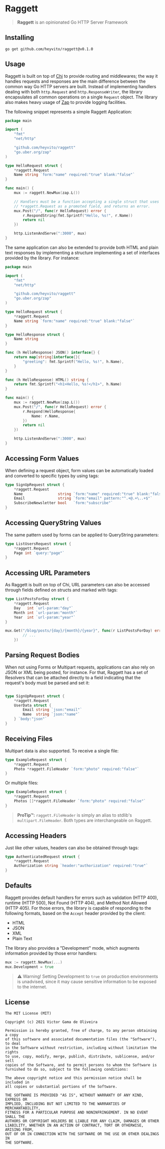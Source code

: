 # Raggett

> **Raggett** is an opinionated Go HTTP Server Framework

## Installing

```
go get github.com/heyvito/raggett@v0.1.0
```

## Usage

Raggett is built on top of [Chi](https://github.com/go-chi/chi) to provide
routing and middlewares; the way it handles requests and responses are the
main difference between the common way Go HTTP servers are built. Instead of
implementing handlers dealing with both `http.Request` and
`http.ResponseWriter`, the library encapsulates all common operations on a
single `Request` object. The library also makes heavy usage of [Zap](https://github.com/uber-go/zap)
to provide logging facilities.

The following snippet represents a simple Raggett Application:

```go
package main

import (
    "fmt"
    "net/http"

    "github.com/heyvito/raggett"
    "go.uber.org/zap"
)

type HelloRequest struct {
    *raggett.Request
    Name string `form:"name" required:"true" blank:"false"`
}

func main() {
    mux := raggett.NewMux(zap.L())

    // Handlers must be a function accepting a single struct that uses
    // *raggett.Request as a promoted field, and returns an error.
    mux.Post("/", func(r HelloRequest) error {
        r.RespondString(fmt.Sprintf("Hello, %s!", r.Name))
        return nil
    })

    http.ListenAndServe(":3000", mux)
}
```


The same application can also be extended to provide both HTML and plain text
responses by implementing a structure implementing a set of interfaces provided
by the library. For instance:

```go
package main

import (
    "fmt"
    "net/http"

    "github.com/heyvito/raggett"
    "go.uber.org/zap"
)

type HelloRequest struct {
    *raggett.Request
    Name string `form:"name" required:"true" blank:"false"`
}

type HelloResponse struct {
    Name string
}

func (h HelloResponse) JSON() interface{} {
    return map[string]interface{}{
        "greeting": fmt.Sprintf("Hello, %s!", h.Name),
    }
}

func (h HelloResponse) HTML() string {
    return fmt.Sprintf("<h1>Hello, %s!</h1>", h.Name)
}

func main() {
    mux := raggett.NewMux(zap.L())
    mux.Post("/", func(r HelloRequest) error {
        r.Respond(HelloResponse{
            Name: r.Name,
        })
        return nil
    })

    http.ListenAndServe(":3000", mux)
}
```

## Accessing Form Values

When defining a request object, form values can be automatically loaded and
converted to specific types by using tags:

```go
type SignUpRequest struct {
    *raggett.Request
    Name                string `form:"name" required:"true" blank:"false"`
    Email               string `form:"email" pattern:"^.+@.+\..+$"`
    SubscribeNewsletter bool   `form:"subscribe"`
}
```

## Accessing QueryString Values

The same pattern used by forms can be applied to QueryString parameters:

```go
type ListUsersRequest struct {
    *raggett.Request
    Page int `query:"page"`
}
```

## Accessing URL Parameters

As Raggett is built on top of Chi, URL parameters can also be accessed through
fields defined on structs and marked with tags:

```go
type ListPostsForDay struct {
    *raggett.Request
    Day   int `url-param:"day"`
    Month int `url-param:"month"`
    Year  int `url-param:"year"`
}

mux.Get("/blog/posts/{day}/{month}/{year}", func(r ListPostsForDay) error {
        // ...
    })
```

## Parsing Request Bodies
When not using Forms or Multipart requests, applications can also rely on
JSON or XML being posted, for instance. For that, Raggett has a set of Resolvers
that can be attached directly to a field indicating that the request's body
must be parsed and set it:

```go

type SignUpRequest struct {
    *raggett.Request
    UserData struct {
        Email string `json:"email"`
        Name  string `json:"name"`
    } `body:"json"`
}
```

## Receiving Files

Multipart data is also supported. To receive a single file:

```go
type ExampleRequest struct {
    *raggett.Request
    Photo *raggett.FileHeader `form:"photo" required:"false"`
}
```

Or multiple files:

```go
type ExampleRequest struct {
    *raggett.Request
    Photos []*raggett.FileHeader `form:"photo" required:"false"`
}
```

> **ProTip™:** `raggett.FileHeader` is simply an alias to stdlib's
`multipart.FileHeader`. Both types are interchangeable on Raggett.


## Accessing Headers
Just like other values, headers can also be obtained through tags:

```go
type AuthenticatedRequest struct {
    *raggett.Request
    Authorization string `header:"authorization" required:"true"`
}
```

## Defaults

Raggett provides default handlers for errors such as validation (HTTP 400),
runtime (HTTP 500), Not Found (HTTP 404), and Method Not Allowed (HTTP 405). For
those errors, the library is capable of responding to the following formats,
based on the `Accept` header provided by the client:

- HTML
- JSON
- XML
- Plain Text

The library also provides a "Development" mode, which augments information
provided by those error handlers:

```go
mux := raggett.NewMux(...)
mux.Development = true
```

> :warning: Warning! Setting Development to `true` on production environments is
unadvised, since it may cause sensitive information to be exposed to the
internet.

## License

```
The MIT License (MIT)

Copyright (c) 2021 Victor Gama de Oliveira

Permission is hereby granted, free of charge, to any person obtaining a copy
of this software and associated documentation files (the "Software"), to deal
in the Software without restriction, including without limitation the rights
to use, copy, modify, merge, publish, distribute, sublicense, and/or sell
copies of the Software, and to permit persons to whom the Software is
furnished to do so, subject to the following conditions:

The above copyright notice and this permission notice shall be included in
all copies or substantial portions of the Software.

THE SOFTWARE IS PROVIDED "AS IS", WITHOUT WARRANTY OF ANY KIND, EXPRESS OR
IMPLIED, INCLUDING BUT NOT LIMITED TO THE WARRANTIES OF MERCHANTABILITY,
FITNESS FOR A PARTICULAR PURPOSE AND NONINFRINGEMENT. IN NO EVENT SHALL THE
AUTHORS OR COPYRIGHT HOLDERS BE LIABLE FOR ANY CLAIM, DAMAGES OR OTHER
LIABILITY, WHETHER IN AN ACTION OF CONTRACT, TORT OR OTHERWISE, ARISING FROM,
OUT OF OR IN CONNECTION WITH THE SOFTWARE OR THE USE OR OTHER DEALINGS IN
THE SOFTWARE.
```
